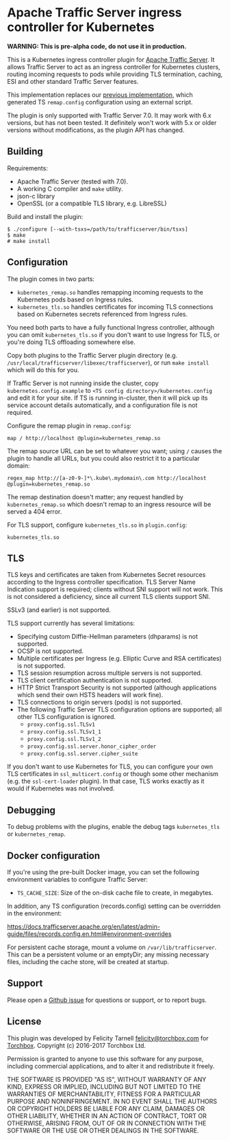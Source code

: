 Apache Traffic Server ingress controller for Kubernetes
=======================================================

**WARNING: This is pre-alpha code, do not use it in production.**

This is a Kubernetes ingress controller plugin for
[Apache Traffic Server](https://trafficserver.apache.org/).  It allows Traffic
Server to act as an ingress controller for Kubernetes clusters, routing incoming
requests to pods while providing TLS termination, caching, ESI and other standard
Traffic Server features.

This implementation replaces our [previous implementation](https://github.com/torchbox/trafficserver-ingress-controller),
which generated TS `remap.config` configuration using an external script.

The plugin is only supported with Traffic Server 7.0.  It may work with 6.x
versions, but has not been tested.  It definitely won't work with 5.x or older
versions without modifications, as the plugin API has changed.

Building
--------

Requirements:

* Apache Traffic Server (tested with 7.0).
* A working C compiler and `make` utility.
* json-c library
* OpenSSL (or a compatible TLS library, e.g. LibreSSL)

Build and install the plugin:

```
$ ./configure [--with-tsxs=/path/to/trafficserver/bin/tsxs]
$ make
# make install
```

Configuration
-------------

The plugin comes in two parts:

* `kubernetes_remap.so` handles remapping incoming requests to the Kubernetes
  pods based on Ingress rules.
* `kubernetes_tls.so` handles certificates for incoming TLS connections based
  on Kubernetes secrets referenced from Ingress rules.

You need both parts to have a fully functional Ingress controller, although you
can omit `kubernetes_tls.so` if you don't want to use Ingress for TLS, or you're
doing TLS offloading somewhere else.

Copy both plugins to the Traffic Server plugin directory (e.g.
`/usr/local/trafficserver/libexec/trafficserver`), or run `make install` which
will do this for you.

If Traffic Server is not running inside the cluster, copy `kubernetes.config.example`
to `<TS config directory>/kubernetes.config` and edit it for your site.  If
TS is running in-cluster, then it will pick up its service account details
automatically, and a configuration file is not required.

Configure the remap plugin in `remap.config`:

```
map / http://localhost @plugin=kubernetes_remap.so
```

The remap source URL can be set to whatever you want; using `/` causes the plugin
to handle all URLs, but you could also restrict it to a particular domain:

```
regex_map http://[a-z0-9-]*\.kube\.mydomain\.com http://localhost @plugin=kubernetes_remap.so
```

The remap destination doesn't matter; any request handled by `kubernetes_remap.so`
which doesn't remap to an ingress resource will be served a 404 error.

For TLS support, configure `kubernetes_tls.so` in `plugin.config`:

```
kubernetes_tls.so
```

TLS
---

TLS keys and certificates are taken from Kubernetes Secret resources according
to the Ingress controller specification.  TLS Server Name Indication support is
required; clients without SNI support will not work.  This is not considered
a deficiency, since all current TLS clients support SNI.

SSLv3 (and earlier) is not supported.

TLS support currently has several limitations:

* Specifying custom Diffie-Hellman parameters (dhparams) is not supported.
* OCSP is not supported.
* Multiple certificates per Ingress (e.g. Elliptic Curve and RSA certificates)
  is not supported.
* TLS session resumption across multiple servers is not supported.
* TLS client certification authentication is not supported.
* HTTP Strict Transport Security is not supported (although applications which
  send their own HSTS headers will work fine).
* TLS connections to origin servers (pods) is not supported.
* The following Traffic Server TLS configuration options are supported; all
  other TLS configuration is ignored.
    * `proxy.config.ssl.TLSv1`
    * `proxy.config.ssl.TLSv1_1`
    * `proxy.config.ssl.TLSv1_2`
    * `proxy.config.ssl.server.honor_cipher_order`
    * `proxy.config.ssl.server.cipher_suite`

If you don't want to use Kubernetes for TLS, you can configure your own TLS
certificates in `ssl_multicert.config` or though some other mechanism (e.g.
the `ssl-cert-loader` plugin).  In that case, TLS works exactly as it would
if Kubernetes was not involved.

Debugging
---------

To debug problems with the plugins, enable the debug tags `kubernetes_tls` or
`kubernetes_remap`.

Docker configuration
--------------------

If you're using the pre-built Docker image, you can set the following environment
variables to configure Traffic Server:

* `TS_CACHE_SIZE`: Size of the on-disk cache file to create, in megabytes.

In addition, any TS configuration (records.config) setting can be
overridden in the environment:

https://docs.trafficserver.apache.org/en/latest/admin-guide/files/records.config.en.html#environment-overrides

For persistent cache storage, mount a volume on `/var/lib/trafficserver`.
This can be a persistent volume or an emptyDir; any missing necessary files,
including the cache store, will be created at startup.

Support
-------

Please open a [Github issue](https://github.com/torchbox/k8s-ts-ingress/issues)
for questions or support, or to report bugs.


License
-------

This plugin was developed by Felicity Tarnell <felicity@torchbox.com> for
[Torchbox](https://torchbox.com).  Copyright (c) 2016-2017 Torchbox Ltd.

Permission is granted to anyone to use this software for any purpose,
including commercial applications, and to alter it and redistribute it
freely.

THE SOFTWARE IS PROVIDED "AS IS", WITHOUT WARRANTY OF ANY KIND, EXPRESS OR
IMPLIED, INCLUDING BUT NOT LIMITED TO THE WARRANTIES OF MERCHANTABILITY, FITNESS
FOR A PARTICULAR PURPOSE AND NONINFRINGEMENT.  IN NO EVENT SHALL THE AUTHORS OR
COPYRIGHT HOLDERS BE LIABLE FOR ANY CLAIM, DAMAGES OR OTHER LIABILITY, WHETHER
IN AN ACTION OF CONTRACT, TORT OR OTHERWISE, ARISING FROM, OUT OF OR IN
CONNECTION WITH THE SOFTWARE OR THE USE OR OTHER DEALINGS IN THE SOFTWARE.
